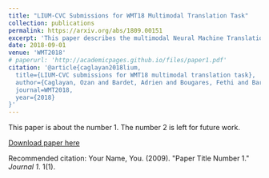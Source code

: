 ```yaml
---
title: "LIUM-CVC Submissions for WMT18 Multimodal Translation Task"
collection: publications
permalink: https://arxiv.org/abs/1809.00151
excerpt: 'This paper describes the multimodal Neural Machine Translation systems developed by LIUM and CVC for WMT18 Shared Task on Multimodal Translation. This year we propose several modifications to our previous multimodal attention architecture in order to better integrate convolutional features and refine them using encoder-side information. Our final constrained submissions ranked first for English-French and second for English-German language pairs among the constrained submissions according to the automatic evaluation metric METEOR.'
date: 2018-09-01
venue: 'WMT2018'
# paperurl: 'http://academicpages.github.io/files/paper1.pdf'
citation: '@article{caglayan2018lium,
  title={LIUM-CVC submissions for WMT18 multimodal translation task},
  author={Caglayan, Ozan and Bardet, Adrien and Bougares, Fethi and Barrault, Lo{\"\i}c and Wang, Kai and Masana, Marc and Herranz, Luis and van de Weijer, Joost},
  journal=WMT2018,
  year={2018}
}'
---
```

This paper is about the number 1. The number 2 is left for future work.

[Download paper here](http://academicpages.github.io/files/paper1.pdf)

Recommended citation: Your Name, You. (2009). "Paper Title Number 1." <i>Journal 1</i>. 1(1).